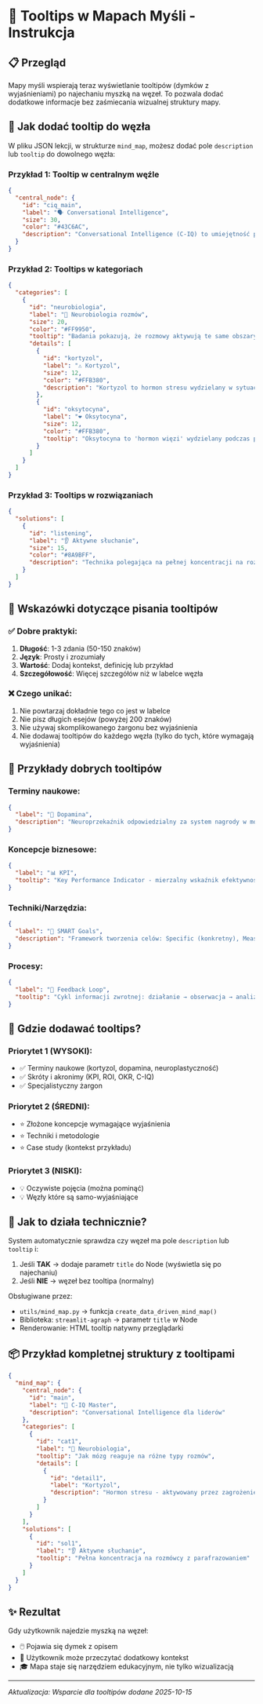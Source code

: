 # 💬 Tooltips w Mapach Myśli - Instrukcja

## 📋 Przegląd

Mapy myśli wspierają teraz wyświetlanie tooltipów (dymków z wyjaśnieniami) po najechaniu myszką na węzeł. To pozwala dodać dodatkowe informacje bez zaśmiecania wizualnej struktury mapy.

## 🎯 Jak dodać tooltip do węzła

W pliku JSON lekcji, w strukturze `mind_map`, możesz dodać pole `description` lub `tooltip` do dowolnego węzła:

### Przykład 1: Tooltip w centralnym węźle

```json
{
  "central_node": {
    "id": "ciq_main",
    "label": "🗣️ Conversational Intelligence",
    "size": 30,
    "color": "#43C6AC",
    "description": "Conversational Intelligence (C-IQ) to umiejętność prowadzenia rozmów, które budują zaufanie, współpracę i innowacyjność w organizacji."
  }
}
```

### Przykład 2: Tooltips w kategoriach

```json
{
  "categories": [
    {
      "id": "neurobiologia",
      "label": "🧠 Neurobiologia rozmów",
      "size": 20,
      "color": "#FF9950",
      "tooltip": "Badania pokazują, że rozmowy aktywują te same obszary mózgu co nagrody i zagrożenia, wpływając na wydzielanie neurotransmiterów.",
      "details": [
        {
          "id": "kortyzol",
          "label": "⚠️ Kortyzol",
          "size": 12,
          "color": "#FFB380",
          "description": "Kortyzol to hormon stresu wydzielany w sytuacjach zagrożenia. W rozmowach wysokie poziomy kortyzolu prowadzą do obronnej postawy i braku otwartości."
        },
        {
          "id": "oksytocyna",
          "label": "❤️ Oksytocyna",
          "size": 12,
          "color": "#FFB380",
          "tooltip": "Oksytocyna to 'hormon więzi' wydzielany podczas pozytywnych interakcji. Zwiększa zaufanie, empatię i chęć współpracy."
        }
      ]
    }
  ]
}
```

### Przykład 3: Tooltips w rozwiązaniach

```json
{
  "solutions": [
    {
      "id": "listening",
      "label": "👂 Aktywne słuchanie",
      "size": 15,
      "color": "#8A9BFF",
      "description": "Technika polegająca na pełnej koncentracji na rozmówcy, parafrazowaniu i zadawaniu pytań pogłębiających. Buduje zaufanie i pokazuje szacunek."
    }
  ]
}
```

## 📝 Wskazówki dotyczące pisania tooltipów

### ✅ Dobre praktyki:

1. **Długość**: 1-3 zdania (50-150 znaków)
2. **Język**: Prosty i zrozumiały
3. **Wartość**: Dodaj kontekst, definicję lub przykład
4. **Szczegółowość**: Więcej szczegółów niż w labelce węzła

### ❌ Czego unikać:

1. Nie powtarzaj dokładnie tego co jest w labelce
2. Nie pisz długich esejów (powyżej 200 znaków)
3. Nie używaj skomplikowanego żargonu bez wyjaśnienia
4. Nie dodawaj tooltipów do każdego węzła (tylko do tych, które wymagają wyjaśnienia)

## 🎨 Przykłady dobrych tooltipów

### Terminy naukowe:
```json
{
  "label": "🧪 Dopamina",
  "description": "Neuroprzekaźnik odpowiedzialny za system nagrody w mózgu. Wydzielany podczas przyjemnych doświadczeń, wzmacnia zachowania prowadzące do nagrody."
}
```

### Koncepcje biznesowe:
```json
{
  "label": "📊 KPI",
  "tooltip": "Key Performance Indicator - mierzalny wskaźnik efektywności używany do oceny sukcesu organizacji w osiąganiu celów biznesowych."
}
```

### Techniki/Narzędzia:
```json
{
  "label": "🎯 SMART Goals",
  "description": "Framework tworzenia celów: Specific (konkretny), Measurable (mierzalny), Achievable (osiągalny), Relevant (istotny), Time-bound (ograniczony czasowo)."
}
```

### Procesy:
```json
{
  "label": "🔄 Feedback Loop",
  "tooltip": "Cykl informacji zwrotnej: działanie → obserwacja → analiza → korekta → działanie. Kluczowy dla ciągłego doskonalenia."
}
```

## 🔧 Gdzie dodawać tooltips?

### Priorytet 1 (WYSOKI):
- ✅ Terminy naukowe (kortyzol, dopamina, neuroplastyczność)
- ✅ Skróty i akronimy (KPI, ROI, OKR, C-IQ)
- ✅ Specjalistyczny żargon

### Priorytet 2 (ŚREDNI):
- ⭐ Złożone koncepcje wymagające wyjaśnienia
- ⭐ Techniki i metodologie
- ⭐ Case study (kontekst przykładu)

### Priorytet 3 (NISKI):
- 💡 Oczywiste pojęcia (można pominąć)
- 💡 Węzły które są samo-wyjaśniające

## 🚀 Jak to działa technicznie?

System automatycznie sprawdza czy węzeł ma pole `description` lub `tooltip` i:
1. Jeśli **TAK** → dodaje parametr `title` do Node (wyświetla się po najechaniu)
2. Jeśli **NIE** → węzeł bez tooltipa (normalny)

Obsługiwane przez:
- `utils/mind_map.py` → funkcja `create_data_driven_mind_map()`
- Biblioteka: `streamlit-agraph` → parametr `title` w Node
- Renderowanie: HTML tooltip natywny przeglądarki

## 📦 Przykład kompletnej struktury z tooltipami

```json
{
  "mind_map": {
    "central_node": {
      "id": "main",
      "label": "🎯 C-IQ Master",
      "description": "Conversational Intelligence dla liderów"
    },
    "categories": [
      {
        "id": "cat1",
        "label": "🧠 Neurobiologia",
        "tooltip": "Jak mózg reaguje na różne typy rozmów",
        "details": [
          {
            "id": "detail1",
            "label": "Kortyzol",
            "description": "Hormon stresu - aktywowany przez zagrożenie w rozmowach"
          }
        ]
      }
    ],
    "solutions": [
      {
        "id": "sol1",
        "label": "👂 Aktywne słuchanie",
        "tooltip": "Pełna koncentracja na rozmówcy z parafrazowaniem"
      }
    ]
  }
}
```

## ✨ Rezultat

Gdy użytkownik najedzie myszką na węzeł:
- 🖱️ Pojawia się dymek z opisem
- 📖 Użytkownik może przeczytać dodatkowy kontekst
- 🎓 Mapa staje się narzędziem edukacyjnym, nie tylko wizualizacją

---

*Aktualizacja: Wsparcie dla tooltipów dodane 2025-10-15*
